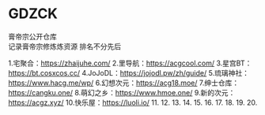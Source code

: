 # GDZCK
膏帝宗公开仓库  
记录膏帝宗修炼炼资源
排名不分先后


1.宅聚合：https://zhaijuhe.com/
2.里导航：https://acgcool.com/
3.星宫BT：https://bt.cosxcos.cc/
4.JoJoDL：https://jojodl.pw/zh/guide/
5.琉璃神社：https://www.hacg.me/wp/
6.幻想次元：https://acg18.moe/
7.绅士仓库：https://cangku.one/
8.萌幻之乡：https://www.hmoe.one/
9.新的次元：https://acgz.xyz/
10.快乐屋：https://luoli.io/
11.
12.
13.
14.
15.
16.
17.
18.
19.
20.




















































































































